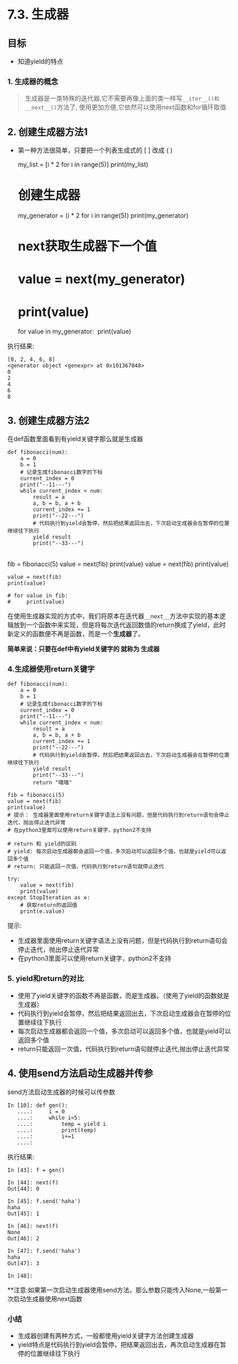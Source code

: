 # 7.3. 生成器

目标
--

*   知道yield的特点

### 1\. 生成器的概念

> 生成器是一类特殊的迭代器,它不需要再像上面的类一样写`__iter__()和__next__()`方法了, 使用更加方便,它依然可以使用next函数和for循环取值

2\. 创建生成器方法1
------------

* 第一种方法很简单，只要把一个列表生成式的 \[ \] 改成 ( )

  my_list = [i * 2 for i in range(5)]
  print(my_list)

  # 创建生成器
  my_generator = (i * 2 for i in range(5))
  print(my_generator)

  # next获取生成器下一个值
  # value = next(my_generator)
  #
  # print(value)
  for value in my_generator:
  ​    print(value)


执行结果:

    [0, 2, 4, 6, 8]
    <generator object <genexpr> at 0x101367048>
    0
    2
    4
    6
    8


3\. 创建生成器方法2
------------

在def函数里面看到有yield关键字那么就是生成器

    def fibonacci(num):
        a = 0
        b = 1
        # 记录生成fibonacci数字的下标
        current_index = 0
        print("--11---")
        while current_index < num:
            result = a
            a, b = b, a + b
            current_index += 1
            print("--22---")
            # 代码执行到yield会暂停，然后把结果返回出去，下次启动生成器会在暂停的位置继续往下执行
            yield result
            print("--33---")


​    
    fib = fibonacci(5)
    value = next(fib)
    print(value)
    value = next(fib)
    print(value)
    
    value = next(fib)
    print(value)
    
    # for value in fib:
    #     print(value)


在使用生成器实现的方式中，我们将原本在迭代器`__next__`方法中实现的基本逻辑放到一个函数中来实现，但是将每次迭代返回数值的return换成了yield，此时新定义的函数便不再是函数，而是一个**生成器**了。

**简单来说：只要在def中有yield关键字的 就称为 生成器**

### 4.生成器使用return关键字

    def fibonacci(num):
        a = 0
        b = 1
        # 记录生成fibonacci数字的下标
        current_index = 0
        print("--11---")
        while current_index < num:
            result = a
            a, b = b, a + b
            current_index += 1
            print("--22---")
            # 代码执行到yield会暂停，然后把结果返回出去，下次启动生成器会在暂停的位置继续往下执行
            yield result
            print("--33---")
            return "嘻嘻"
    
    fib = fibonacci(5)
    value = next(fib)
    print(value)
    # 提示： 生成器里面使用return关键字语法上没有问题，但是代码执行到return语句会停止迭代，抛出停止迭代异常
    # 在python3里面可以使用return关键字，python2不支持
    
    # return 和 yield的区别
    # yield: 每次启动生成器都会返回一个值，多次启动可以返回多个值，也就是yield可以返回多个值
    # return: 只能返回一次值，代码执行到return语句就停止迭代
    
    try:
        value = next(fib)
        print(value)
    except StopIteration as e:
        # 获取return的返回值
        print(e.value)


提示:

*   生成器里面使用return关键字语法上没有问题，但是代码执行到return语句会停止迭代，抛出停止迭代异常
*   在python3里面可以使用return关键字，python2不支持

### 5\. yield和return的对比

*   使用了yield关键字的函数不再是函数，而是生成器。（使用了yield的函数就是生成器）
*   代码执行到yield会暂停，然后把结果返回出去，下次启动生成器会在暂停的位置继续往下执行
*   每次启动生成器都会返回一个值，多次启动可以返回多个值，也就是yield可以返回多个值
*   return只能返回一次值，代码执行到return语句就停止迭代,抛出停止迭代异常

4\. 使用send方法启动生成器并传参
--------------------

send方法启动生成器的时候可以传参数

    In [10]: def gen():
       ....:     i = 0
       ....:     while i<5:
       ....:         temp = yield i
       ....:         print(temp)
       ....:         i+=1
       ....:


执行结果:


    In [43]: f = gen()
    
    In [44]: next(f)
    Out[44]: 0
    
    In [45]: f.send('haha')
    haha
    Out[45]: 1
    
    In [46]: next(f)
    None
    Out[46]: 2
    
    In [47]: f.send('haha')
    haha
    Out[47]: 3
    
    In [48]:


**注意:如果第一次启动生成器使用send方法，那么参数只能传入None,一般第一次启动生成器使用next函数

### 小结

*   生成器创建有两种方式，一般都使用yield关键字方法创建生成器
*   yield特点是代码执行到yield会暂停，把结果返回出去，再次启动生成器在暂停的位置继续往下执行